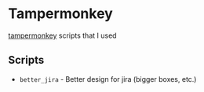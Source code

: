 # Tampermonkey
[tampermonkey](https://www.tampermonkey.net/) scripts that I used

## Scripts
* `better_jira` - Better design for jira (bigger boxes, etc.)
